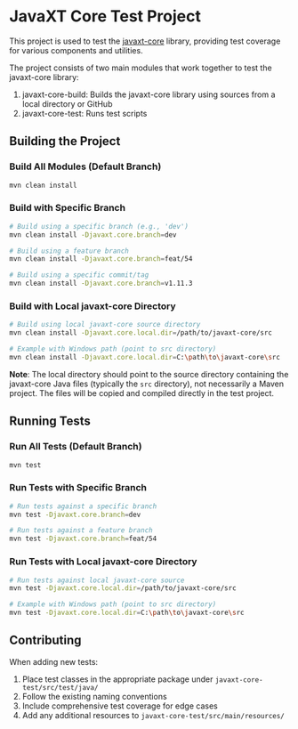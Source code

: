 # JavaXT Core Test Project

This project is used to test the [javaxt-core](https://github.com/javaxt-project/javaxt-core) library,
providing test coverage for various components and utilities.

The project consists of two main modules that work together to test the javaxt-core library:

1. javaxt-core-build: Builds the javaxt-core library using sources from a local directory or GitHub
2. javaxt-core-test: Runs test scripts

## Building the Project

### Build All Modules (Default Branch)
```bash
mvn clean install
```

### Build with Specific Branch
```bash
# Build using a specific branch (e.g., 'dev')
mvn clean install -Djavaxt.core.branch=dev

# Build using a feature branch
mvn clean install -Djavaxt.core.branch=feat/54

# Build using a specific commit/tag
mvn clean install -Djavaxt.core.branch=v1.11.3
```

### Build with Local javaxt-core Directory
```bash
# Build using local javaxt-core source directory
mvn clean install -Djavaxt.core.local.dir=/path/to/javaxt-core/src

# Example with Windows path (point to src directory)
mvn clean install -Djavaxt.core.local.dir=C:\path\to\javaxt-core\src

```

**Note**: The local directory should point to the source directory containing the javaxt-core Java files (typically the `src` directory), not necessarily a Maven project. The files will be copied and compiled directly in the test project.

## Running Tests

### Run All Tests (Default Branch)
```bash
mvn test
```

### Run Tests with Specific Branch
```bash
# Run tests against a specific branch
mvn test -Djavaxt.core.branch=dev

# Run tests against a feature branch
mvn test -Djavaxt.core.branch=feat/54
```

### Run Tests with Local javaxt-core Directory
```bash
# Run tests against local javaxt-core source
mvn test -Djavaxt.core.local.dir=/path/to/javaxt-core/src

# Example with Windows path (point to src directory)
mvn test -Djavaxt.core.local.dir=C:\path\to\javaxt-core\src
```

## Contributing

When adding new tests:
1. Place test classes in the appropriate package under `javaxt-core-test/src/test/java/`
2. Follow the existing naming conventions
3. Include comprehensive test coverage for edge cases
4. Add any additional resources to `javaxt-core-test/src/main/resources/`
